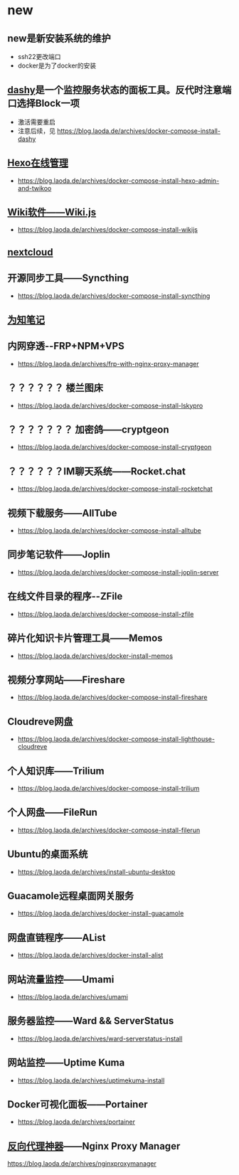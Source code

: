 # new
## new是新安装系统的维护
- ssh22更改端口
- docker是为了docker的安装
## [dashy](http://165.22.62.26:83/)是一个监控服务状态的面板工具。反代时注意端口选择Block一项
- 激活需要重启
- 注意后续，见 https://blog.laoda.de/archives/docker-compose-install-dashy

## [Hexo在线管理](http://165.22.62.26:999/)
- https://blog.laoda.de/archives/docker-compose-install-hexo-admin-and-twikoo
## [Wiki软件——Wiki.js](http://165.22.62.26:72)
- https://blog.laoda.de/archives/docker-compose-install-wikijs

## [nextcloud](http://165.22.62.26:82/)

## 开源同步工具——Syncthing
- https://blog.laoda.de/archives/docker-compose-install-syncthing
## [为知笔记](http://165.22.62.26:8123/)

## 内网穿透--FRP+NPM+VPS
- https://blog.laoda.de/archives/frp-with-nginx-proxy-manager
## ？？？？？？ 楼兰图床
- https://blog.laoda.de/archives/docker-compose-install-lskypro
## ？？？？？？？ 加密鸽——cryptgeon
- https://blog.laoda.de/archives/docker-compose-install-cryptgeon
## ？？？？？？IM聊天系统——Rocket.chat
- https://blog.laoda.de/archives/docker-compose-install-rocketchat

## 视频下载服务——AllTube
- https://blog.laoda.de/archives/docker-compose-install-alltube

## 同步笔记软件——Joplin
- https://blog.laoda.de/archives/docker-compose-install-joplin-server
## 在线文件目录的程序--ZFile
- https://blog.laoda.de/archives/docker-compose-install-zfile
## 碎片化知识卡片管理工具——Memos
- https://blog.laoda.de/archives/docker-install-memos
## 视频分享网站——Fireshare
- https://blog.laoda.de/archives/docker-compose-install-fireshare
## Cloudreve网盘
- https://blog.laoda.de/archives/docker-compose-install-lighthouse-cloudreve
## 个人知识库——Trilium
- https://blog.laoda.de/archives/docker-compose-install-trilium
## 个人网盘——FileRun
- https://blog.laoda.de/archives/docker-compose-install-filerun
## Ubuntu的桌面系统
- https://blog.laoda.de/archives/install-ubuntu-desktop
## Guacamole远程桌面网关服务
- https://blog.laoda.de/archives/docker-install-guacamole
## 网盘直链程序——AList
- https://blog.laoda.de/archives/docker-install-alist
## 网站流量监控——Umami
- https://blog.laoda.de/archives/umami
## 服务器监控——Ward && ServerStatus
- https://blog.laoda.de/archives/ward-serverstatus-install
## 网站监控——Uptime Kuma
- https://blog.laoda.de/archives/uptimekuma-install
## Docker可视化面板——Portainer
- https://blog.laoda.de/archives/portainer
## [反向代理神器](http://165.22.62.26:81)——Nginx Proxy Manager
https://blog.laoda.de/archives/nginxproxymanager
